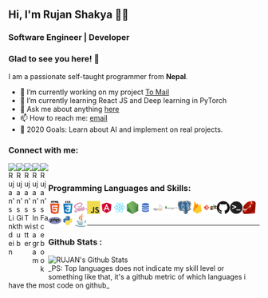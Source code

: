 ## Hi, I'm Rujan Shakya 👋👋

### Software Engineer | Developer

### Glad to see you here! 🤩 &nbsp;

I am a passionate self-taught programmer from <b>Nepal</b>.

- 🔭 I’m currently working on my project <a href="mailto:rujanshakya76@gmail.com">To Mail</a><br>
- 🌱 I’m currently learning React JS and Deep learning in PyTorch
- 💬 Ask me about anything [here](https://github.com/shakyarujan/shakyarujan/issues)
- 📫 How to reach me: <a href="mailto:rujanshakya76@gmail.com">email</a><br>
- 🥅 2020 Goals: Learn about AI and implement on real projects.

### Connect with me:
<a href="https://www.linkedin.com/in/rujan-shakya/">
  <img align="left" alt="Rujan's Linkdein" width="16px" src="https://cdn.jsdelivr.net/npm/simple-icons@v3/icons/linkedin.svg" />
</a>
<a href="https://github.com/shakyarujan">
  <img align="left" alt="Rujan's Github" width="16px" src="https://cdn.jsdelivr.net/npm/simple-icons@v3/icons/github.svg" />
</a>
<a href="https://twitter.com/rujanshakya3">
  <img align="left" alt="Rujan's Twitter" width="16px" src="https://cdn.jsdelivr.net/npm/simple-icons@v3/icons/twitter.svg" />
</a>
<a href="https://instagram.com/rujan_shakya/">
  <img align="left" alt="Rujan's Instagram" width="16px" src="https://cdn.jsdelivr.net/npm/simple-icons@v3/icons/instagram.svg" />
</a>
<a href="https://www.facebook.com/rjSakya/">
  <img align="left" alt="Rujan's Facebook" width="16px" src="https://cdn.jsdelivr.net/npm/simple-icons@v3/icons/facebook.svg" />
</a>

<br />

### Programming Languages and Skills:

<img align="left" alt="HTML5" width="26px" src="https://raw.githubusercontent.com/github/explore/80688e429a7d4ef2fca1e82350fe8e3517d3494d/topics/html/html.png" />
<img align="left" alt="CSS3" width="26px" src="https://raw.githubusercontent.com/github/explore/80688e429a7d4ef2fca1e82350fe8e3517d3494d/topics/css/css.png" />
<img align="left" alt="Sass" width="26px" src="https://raw.githubusercontent.com/github/explore/80688e429a7d4ef2fca1e82350fe8e3517d3494d/topics/sass/sass.png" />
<img align="left" alt="JavaScript" width="26px" src="https://raw.githubusercontent.com/github/explore/80688e429a7d4ef2fca1e82350fe8e3517d3494d/topics/javascript/javascript.png" />
<img align="left" alt="Angular" width="26px" src="https://raw.githubusercontent.com/github/explore/e94815998e4e0713912fed477a1f346ec04c3da2/topics/angular/angular.png" />
<img align="left" alt="React" width="26px" src="https://raw.githubusercontent.com/github/explore/80688e429a7d4ef2fca1e82350fe8e3517d3494d/topics/react/react.png" />
<img align="left" alt="Node.js" width="26px" src="https://raw.githubusercontent.com/github/explore/80688e429a7d4ef2fca1e82350fe8e3517d3494d/topics/nodejs/nodejs.png" />
<img align="left" alt="SQL" width="26px" src="https://raw.githubusercontent.com/github/explore/80688e429a7d4ef2fca1e82350fe8e3517d3494d/topics/sql/sql.png" />
<img align="left" alt="MySQL" width="26px" src="https://raw.githubusercontent.com/github/explore/80688e429a7d4ef2fca1e82350fe8e3517d3494d/topics/mysql/mysql.png" />
<img align="left" alt="MongoDB" width="26px" src="https://raw.githubusercontent.com/github/explore/80688e429a7d4ef2fca1e82350fe8e3517d3494d/topics/mongodb/mongodb.png" />
<img align="left" alt="PostgreSQL" width="26px" src="https://raw.githubusercontent.com/github/explore/e94815998e4e0713912fed477a1f346ec04c3da2/topics/postgresql/postgresql.png" />
<img align="left" alt="PostgreSQL" width="26px" src="https://raw.githubusercontent.com/github/explore/80688e429a7d4ef2fca1e82350fe8e3517d3494d/topics/firebase/firebase.png" />
<img align="left" alt="Git" width="26px" src="https://raw.githubusercontent.com/github/explore/80688e429a7d4ef2fca1e82350fe8e3517d3494d/topics/git/git.png" />
<img align="left" alt="GitHub" width="26px" src="https://raw.githubusercontent.com/github/explore/78df643247d429f6cc873026c0622819ad797942/topics/github/github.png" />
<img align="left" alt="Terminal" width="26px" src="https://raw.githubusercontent.com/github/explore/80688e429a7d4ef2fca1e82350fe8e3517d3494d/topics/terminal/terminal.png" />
<img align="left" alt="Terminal" width="26px" src="https://raw.githubusercontent.com/github/explore/e94815998e4e0713912fed477a1f346ec04c3da2/topics/ruby/ruby.png" />
<img align="left" alt="Terminal" width="26px" src="https://raw.githubusercontent.com/github/explore/e94815998e4e0713912fed477a1f346ec04c3da2/topics/php/php.png" />
<img align="left" alt="Terminal" width="26px" src="https://raw.githubusercontent.com/github/explore/e94815998e4e0713912fed477a1f346ec04c3da2/topics/python/python.png" />
<img align="left" alt="Terminal" width="26px" src="https://raw.githubusercontent.com/github/explore/e94815998e4e0713912fed477a1f346ec04c3da2/topics/java/java.png" />

<br />
<br />

---

### Github Stats :

<img align="left" alt="RUJAN's Github Stats" src="https://github-readme-stats.codestackr.vercel.app/api?username=shakyarujan&show_icons=true&hide_border=true" />

<br/>
_PS: Top languages does not indicate my skill level or something like that, it's a github metric of which languages i have the most code on github_
